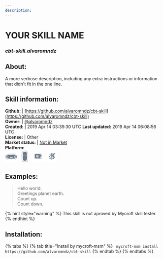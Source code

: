 ```yaml
---  
description:   
---  
```

# YOUR SKILL NAME  
### _cbt-skill.alvaromndz_  
## About:  
A more verbose description, including any extra instructions or
information that didn't fit in the one line.

## Skill information:  
**Github:** | [https://github.com/alvaromndz/cbt-skill](https://github.com/alvaromndz/cbt-skill)  
**Owner:** | [@alvaromndz](https://github.com/alvaromndz)  
**Created:** | 2019 Apr 14 03:39:30 UTC  **Last updated:** 2019 Apr 14 06:08:56 UTC  
**License:** | Other  
**Market status:** | [Not in Market](https://market.mycroft.ai/skill/)  
**Platform:**  
 ![](../.gitbook/assets/mark-1-icon.png)  ![](../.gitbook/assets/mark-2-icon.png)  ![](../.gitbook/assets/picroft-icon.png)  ![](../.gitbook/assets/kde.png)   
## Examples:  
> Hello world.  
> Greetings planet earth.  
> Count up.  
> Count down.  
  
{% hint style="warning" %}
This skill is not aproved by Mycroft skill tester.
{% endhint %}
    
## Installation:  
{% tabs %}
{% tab title="Install by mycroft-msm" %}
``` mycroft-msm install https://github.com/alvaromndz/cbt-skill```
{% endtab %}
  {% endtabs %}
  
